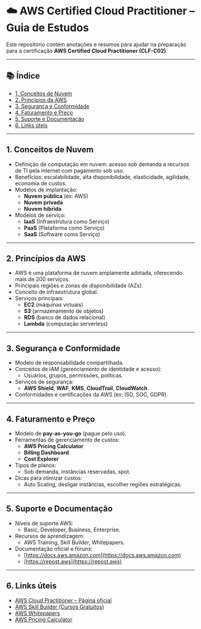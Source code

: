 # ☁️ AWS Certified Cloud Practitioner – Guia de Estudos

Este repositório contém anotações e resumos para ajudar na preparação para a certificação **AWS Certified Cloud Practitioner (CLF-C02)**.  

---

## 📚 Índice

- [1. Conceitos de Nuvem](#1-conceitos-de-nuvem)
- [2. Princípios da AWS](#2-princípios-da-aws)
- [3. Segurança e Conformidade](#3-segurança-e-conformidade)
- [4. Faturamento e Preço](#4-faturamento-e-preço)
- [5. Suporte e Documentação](#5-suporte-e-documentação)
- [6. Links úteis](#6-links-úteis)

---

## 1. Conceitos de Nuvem

- Definição de computação em nuvem: acesso sob demanda a recursos de TI pela internet com pagamento sob uso.
- Benefícios: escalabilidade, alta disponibilidade, elasticidade, agilidade, economia de custos.
- Modelos de implantação:
  - **Nuvem pública** (ex: AWS)
  - **Nuvem privada**
  - **Nuvem híbrida**
- Modelos de serviço:
  - **IaaS** (Infraestrutura como Serviço)
  - **PaaS** (Plataforma como Serviço)
  - **SaaS** (Software como Serviço)

---

## 2. Princípios da AWS

- AWS é uma plataforma de nuvem amplamente adotada, oferecendo mais de 200 serviços.
- Principais regiões e zonas de disponibilidade (AZs).
- Conceito de infraestrutura global.
- Serviços principais:
  - **EC2** (máquinas virtuais)
  - **S3** (armazenamento de objetos)
  - **RDS** (banco de dados relacional)
  - **Lambda** (computação serverless)

---

## 3. Segurança e Conformidade

- Modelo de responsabilidade compartilhada.
- Conceitos de IAM (gerenciamento de identidade e acesso):
  - Usuários, grupos, permissões, políticas.
- Serviços de segurança:
  - **AWS Shield**, **WAF**, **KMS**, **CloudTrail**, **CloudWatch**.
- Conformidades e certificações da AWS (ex: ISO, SOC, GDPR).

---

## 4. Faturamento e Preço

- Modelo de **pay-as-you-go** (pague pelo uso).
- Ferramentas de gerenciamento de custos:
  - **AWS Pricing Calculator**
  - **Billing Dashboard**
  - **Cost Explorer**
- Tipos de planos:
  - Sob demanda, instâncias reservadas, spot.
- Dicas para otimizar custos:
  - Auto Scaling, desligar instâncias, escolher regiões estratégicas.

---

## 5. Suporte e Documentação

- Níveis de suporte AWS:
  - Basic, Developer, Business, Enterprise.
- Recursos de aprendizagem:
  - AWS Training, Skill Builder, Whitepapers.
- Documentação oficial e fóruns:
  - [https://docs.aws.amazon.com](https://docs.aws.amazon.com)
  - [https://repost.aws](https://repost.aws)

---

## 6. Links úteis

- [AWS Cloud Practitioner – Página oficial](https://aws.amazon.com/certification/certified-cloud-practitioner/)
- [AWS Skill Builder (Cursos Gratuitos)](https://skillbuilder.aws/)
- [AWS Whitepapers](https://aws.amazon.com/whitepapers/)
- [AWS Pricing Calculator](https://calculator.aws.amazon.com/)
